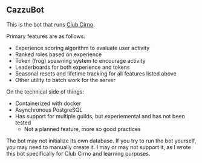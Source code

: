 ## CazzuBot
This is the bot that runs [Club Cirno](https://discord.gg/club-cirno).

Primary features are as follows.
- Experience scoring algorithm to evaluate user activity
- Ranked roles based on experience
- Token (frog) spawning system to encourage activity
- Leaderboards for both experience and tokens
- Seasonal resets and lifetime tracking for all features listed above
- Other utility to batch work for the server

On the technical side of things:
- Containerized with docker
- Asynchronous PostgreSQL
- Has support for multiple guilds, but experiemental and has not been tested
  - Not a planned feature, more so good practices

The bot may not initialize its own database. If you try to run the bot yourself, you may need to manually create it. I may or may not support it, as I wrote this bot specifically for Club Cirno and learning purposes.

